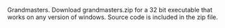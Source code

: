 Grandmasters.
Download grandmasters.zip for a 32 bit executable that works on any version of windows. Source code is included in the zip file.
